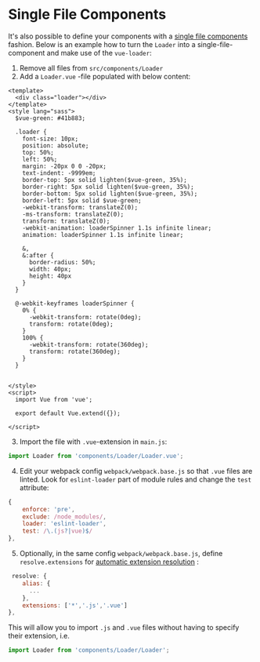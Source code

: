 # Single File Components

It's also possible to define your components with a [single file components](https://vuejs.org/v2/guide/single-file-components.html) fashion. Below is an example how to turn the `Loader` into a single-file-component and make use of the `vue-loader`:  

1. Remove all files from `src/components/Loader`
2. Add a `Loader.vue` -file populated with below content:

```vue
<template>
  <div class="loader"></div>
</template>
<style lang="sass">
  $vue-green: #41b883;

  .loader {
    font-size: 10px;
    position: absolute;
    top: 50%;
    left: 50%;
    margin: -20px 0 0 -20px;
    text-indent: -9999em;
    border-top: 5px solid lighten($vue-green, 35%);
    border-right: 5px solid lighten($vue-green, 35%);
    border-bottom: 5px solid lighten($vue-green, 35%);
    border-left: 5px solid $vue-green;
    -webkit-transform: translateZ(0);
    -ms-transform: translateZ(0);
    transform: translateZ(0);
    -webkit-animation: loaderSpinner 1.1s infinite linear;
    animation: loaderSpinner 1.1s infinite linear;

    &,
    &:after {
      border-radius: 50%;
      width: 40px;
      height: 40px
    }
  }

  @-webkit-keyframes loaderSpinner {
    0% {
      -webkit-transform: rotate(0deg);
      transform: rotate(0deg);
    }
    100% {
      -webkit-transform: rotate(360deg);
      transform: rotate(360deg);
    }
  }


</style>
<script>
  import Vue from 'vue';

  export default Vue.extend({});

</script>
```

3. Import the file with `.vue`-extension in `main.js`:
```javascript
import Loader from 'components/Loader/Loader.vue';
```

4. Edit your webpack config `webpack/webpack.base.js` so that `.vue` files are linted. Look for `eslint-loader` part of module rules and change the `test` attribute:
```javascript
{
    enforce: 'pre',
    exclude: /node_modules/,
    loader: 'eslint-loader',
    test: /\.(js?|vue)$/
},

```

5. Optionally, in the same config `webpack/webpack.base.js`, define `resolve.extensions` for [automatic extension resolution](https://webpack.js.org/configuration/resolve/#resolve-extensions) :
```javascript
 resolve: {
    alias: {
      ...
    },
    extensions: ['*','.js','.vue']
},
```
This will allow you to import `.js` and `.vue` files without having to specify their extension, i.e.
```javascript
import Loader from 'components/Loader/Loader';
```
